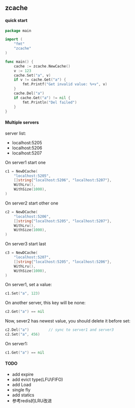## zcache

#### quick start
```go
package main

import (
	"fmt"
	"zcache"
)

func main() {
    cache := zcache.NewCache()
    v := 123
    cache.Set("a", v)
    if v != cache.Get("a") {
        fmt.Printf("Get invalid value: %+v", v)
    }
    cache.Del("a")
    if cache.Get("a") != nil {
		fmt.Println("Del failed")
    }
}
```

#### Multiple servers
server list:
- localhost:5205
- localhost:5206
- localhost:5207

On server1 start one 
```go
c1 = NewDCache(
    "localhost:5205",
    []string{"localhost:5206", "localhost:5207"},
    WithLru(),
    WithSize(1000),
)
```
On server2 start other one
```go
c2 = NewDCache(
    "localhost:5206",
    []string{"localhost:5205", "localhost:5207"},
    WithLru(),
    WithSize(1000),
)
```
On server3 start last
```go
c3 = NewDCache(
    "localhost:5207",
    []string{"localhost:5205", "localhost:5206"},
    WithLru(),
    WithSize(1000),
)
```

On server1, set a value:
```go
c1.Set("a", 123)
```

On another server, this key will be none:
```go
c2.Get("a") == nil
```

Now, sever2 has newest value, you should delete it before set:
```go
c2.Del("a")         // sync to server1 and server3
c2.Set("a", 456)
```

On server1:
```go
c1.Get("a") == nil
```


#### TODO
- add expire
- add evict type(LFU\FIFO)
- add Load
- single fly
- add statics
- 参考redis的LRU改进

